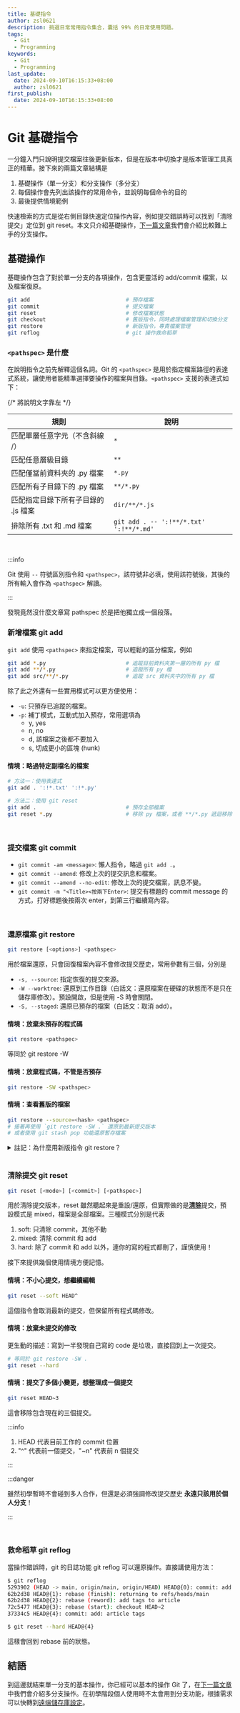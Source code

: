 ```yaml
---
title: 基礎指令
author: zsl0621
description: 挑選日常常用指令集合，囊括 99% 的日常使用問題。
tags:
  - Git
  - Programming
keywords:
  - Git
  - Programming
last_update:
  date: 2024-09-10T16:15:33+08:00
  author: zsl0621
first_publish:
  date: 2024-09-10T16:15:33+08:00
---
```


# Git 基礎指令

一分鐘入門只說明提交檔案往後更新版本，但是在版本中切換才是版本管理工具真正的精華。接下來的兩篇文章結構是

1. 基礎操作（單一分支）和分支操作（多分支）
2. 每個操作會先列出該操作的常用命令，並說明每個命令的目的
3. 最後提供情境範例

快速檢索的方式是從右側目錄快速定位操作內容，例如提交錯誤時可以找到「清除提交」定位到 git reset。本文只介紹基礎操作，[下一篇文章](./two-step-further)我們會介紹比較難上手的分支操作。

## 基礎操作

基礎操作包含了對於單一分支的各項操作，包含更靈活的 add/commit 檔案，以及檔案復原。

```sh
git add                              # 預存檔案
git commit                           # 提交檔案
git reset                            # 修改檔案狀態
git checkout                         # 舊版指令，同時處理檔案管理和切換分支
git restore                          # 新版指令，專責檔案管理
git reflog                           # git 操作救命稻草
```

### `<pathspec>` 是什麼

在說明指令之前先解釋這個名詞。Git 的 `<pathspec>` 是用於指定檔案路徑的表達式系統，讓使用者能精準選擇要操作的檔案與目錄。`<pathspec>` 支援的表達式如下：

<div style={{ display: 'flex', justifyContent: 'center', alignItems: 'flex-start' }}>
    <table style={{ width: '95%', borderCollapse: 'collapse', textAlign: 'center' }}>
        <thead>
            <tr>
                <th style={{ width: '40%' }}>規則</th>
                <th style={{ width: '60%' }}>說明</th>
            </tr>
        </thead>
        <tbody>
            <tr>
                <td style={{ textAlign: 'left' }}>匹配單層任意字元（不含斜線 /）</td>
                <td><code>*</code></td> {/* 將說明文字靠左 */}
            </tr>
            <tr>
                <td style={{ textAlign: 'left' }}>匹配任意層級目錄</td>
                <td><code>**</code></td>
            </tr>
            <tr>
                <td style={{ textAlign: 'left' }}>匹配僅當前資料夾的 .py 檔案</td>
                <td><code>*.py</code></td>
            </tr>
            <tr>
                <td style={{ textAlign: 'left' }}>匹配所有子目錄下的 .py 檔案</td>
                <td><code>**/*.py</code></td>
            </tr>
            <tr>
                <td style={{ textAlign: 'left' }}>匹配指定目錄下所有子目錄的 .js 檔案</td>
                <td><code>dir/**/*.js</code></td>
            </tr>
            <tr>
                <td style={{ textAlign: 'left' }}>排除所有 .txt 和 .md 檔案</td>
                <td><code>git add . -- ':!**/*.txt' ':!**/*.md'</code></td>
            </tr>
        </tbody>
    </table>
</div>

<br/>

:::info

Git 使用 `--` 符號區別指令和 `<pathspec>`，該符號非必填，使用該符號後，其後的所有輸入會作為 `<pathspec>` 解讀。

:::

發現竟然沒什麼文章寫 pathspec 於是把他獨立成一個段落。



### 新增檔案 git add

`git add` 使用 `<pathspec>` 來指定檔案，可以輕鬆的區分檔案，例如

```sh
git add *.py                         # 追蹤目前資料夾第一層的所有 py 檔
git add **/*.py                      # 追蹤所有 py 檔
git add src/**/*.py                  # 追蹤 src 資料夾中的所有 py 檔
```

除了此之外還有一些實用模式可以更方便使用：

- `-u`: 只預存已追蹤的檔案。
- `-p`: 補丁模式，互動式加入預存，常用選項為
  - y, yes
  - n, no
  - d, 該檔案之後都不要加入
  - s, 切成更小的區塊 (hunk)

#### 情境：略過特定副檔名的檔案

```sh
# 方法一：使用表達式  
git add . ':!*.txt' ':!*.py'

# 方法二：使用 git reset
git add .                            # 預存全部檔案
git reset *.py                       # 移除 py 檔案，或者 **/*.py 遞迴移除
```

<br/>

### 提交檔案 git commit

- `git commit -am <message>`: 懶人指令，略過 `git add .`。
- `git commit --amend`: 修改上次的提交訊息和檔案。
- `git commit --amend --no-edit`: 修改上次的提交檔案，訊息不變。
- `git commit -m "<Title><按兩下Enter>`: 提交有標題的 commit message 的方式，打好標題後按兩次 enter，到第三行繼續寫內容。

<br/>

### 還原檔案 git restore

```sh
git restore [<options>] <pathspec>
```

用於檔案還原，只會回復檔案內容不會修改提交歷史，常用參數有三個，分別是

- `-s, --source`: 指定恢復的提交來源。
- `-W --worktree`: 還原到工作目錄（白話文：還原檔案在硬碟的狀態而不是只在儲存庫修改）。預設開啟，但是使用 -S 時會關閉。
- `-S, --staged`: 還原已預存的檔案（白話文：取消 add）。

#### 情境：放棄未預存的程式碼

```sh
git restore <pathspec>
```

等同於 git restore -W

#### 情境：放棄程式碼，不管是否預存

```sh
git restore -SW <pathspec>
```

#### 情境：查看舊版的檔案

```sh
git restore --source=<hash> <pathspec>
# 接著再使用 `git restore -SW .` 還原到最新提交版本
# 或者使用 git stash pop 功能還原暫存檔案
```

<details>
  <summary>註記：為什麼用新版指令 git restore？</summary>

新手學習這個指令是最好的，因為舊版本用於檔案還原的指令混雜，例如 `git reset <pathspec>` 可以指定檔案踢出預存，但是 `git reset --hard` 還原工作目錄卻不能指定檔案；而 `git checkout -- .` 可以還原未預存的檔案，卻又不能處理已預存的檔案。
</details>

<br/>

### 清除提交 git reset

```sh
git reset [<mode>] [<commit>] [<pathspec>]
```

用於清除提交版本，reset 雖然聽起來是重設/還原，但實際做的是<u>**清除**</u>提交，預設模式是 mixed，檔案是全部檔案。三種模式分別是代表

1. soft: 只清除 commit，其他不動
2. mixed: 清除 commit 和 add
3. hard: 除了 commit 和 add 以外，連你的寫的程式都刪了，謹慎使用！

接下來提供幾個使用情境方便記憶。

#### 情境：不小心提交，想繼續編輯

```sh
git reset --soft HEAD^
```

這個指令會取消最新的提交，但保留所有程式碼修改。

#### 情境：放棄未提交的修改

更生動的描述：寫到一半發現自己寫的 code 是垃圾，直接回到上一次提交。

```sh
# 等同於 git restore -SW .
git reset --hard
```

#### 情境：提交了多個小變更，想整理成一個提交

```sh
git reset HEAD~3
```

這會移除包含現在的三個提交。

:::info

1. HEAD 代表目前工作的 commit 位置
2. "^" 代表前一個提交，"~n" 代表前 n 個提交

:::

:::danger

雖然初學暫時不會碰到多人合作，但還是必須強調修改提交歷史 **永遠只該用於個人分支**！

:::

<br/>

### 救命稻草 git reflog

當操作錯誤時，git 的日誌功能 git reflog 可以還原操作。直接講使用方法：

```sh
$ git reflog
5293902 (HEAD -> main, origin/main, origin/HEAD) HEAD@{0}: commit: add article: python/regex
62b2d38 HEAD@{1}: rebase (finish): returning to refs/heads/main
62b2d38 HEAD@{2}: rebase (reword): add tags to article
72c5477 HEAD@{3}: rebase (start): checkout HEAD~2
37334c5 HEAD@{4}: commit: add: article tags

$ git reset --hard HEAD@{4}
```

這樣會回到 rebase 前的狀態。

## 結語

到這邊就結束單一分支的基本操作，你已經可以基本的操作 Git 了，在[下一篇文章](./two-step-further)中我們會介紹多分支操作。在初學階段個人使用時不太會用到分支功能，根據需求可以快轉到[遠端儲存庫設定](./remote-setup)。

